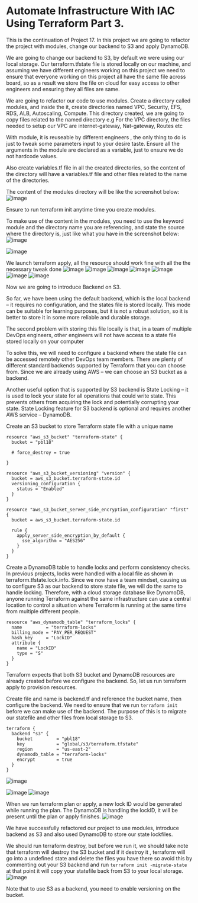 # Automate Infrastructure With IAC Using Terraform Part 3.

This is the continuation of Project 17. In this project we are going to refactor the project with modules, change our backend to S3 and apply DynamoDB. 

We are going to change our backend to S3, by default we were using our local storage. Our terraform.tfstate file is stored locally on our machine, and assuming we have different engineers working on this project we need to ensure that everyone working on this project all have the same file across board, so as a result we store the file on cloud for easy access to other engineers and ensuring they all files are same.

We are going to refactor our code to use modules. Create a directory called modules, and inside the it, create directories named VPC, Security, EFS, RDS, ALB, Autoscaling, Compute. This directory created, we are going to copy files related to the named directory e.g For the VPC directory, the files needed to setup our VPC are internet-gateway, Nat-gateway, Routes etc

With module, it is reuseable by different engineers , the only thing to do is just to tweak some parameters input to your desire taste. Ensure all the arguments in the module are declared as a variable, just to ensure we do not hardcode values.

Also create variables.tf file in all the created directories, so the content of the directory will have a variables.tf file and other files related to the name of the directories.

The content of the modules directory will be like the screenshot below:  
![image](https://user-images.githubusercontent.com/50557587/154669777-289fe6f2-a2cd-46ba-9934-69dddacc3029.png)

Ensure to run terraform init anytime time you create modules.

To make use of the content in the modules, you need to use the keyword module and the directory name you are referencing, and state the source where the directory is, just like what you have in the screenshot below:  
![image](https://user-images.githubusercontent.com/50557587/154671456-4a3bc570-5840-4683-8770-6a3794072d95.png)


![image](https://user-images.githubusercontent.com/50557587/154808135-2a580979-2c52-4124-966e-3d59a536d322.png)

We launch terraform apply, all the resource should work fine with all the the necessary tweak done
![image](https://user-images.githubusercontent.com/50557587/154808155-f539eea4-96dc-4af2-88c0-ab577f42376e.png)
![image](https://user-images.githubusercontent.com/50557587/154808171-6a00922b-16f2-4250-94f2-f6de596befd7.png)
![image](https://user-images.githubusercontent.com/50557587/154808236-04abcfd1-df07-4eaf-967b-60f77965bed5.png)
![image](https://user-images.githubusercontent.com/50557587/154808261-ae628ed7-60aa-4eeb-bfbd-4f1d9ea411c6.png)
![image](https://user-images.githubusercontent.com/50557587/154808276-b5b2e32b-0168-4f4e-afba-430b81599789.png)
![image](https://user-images.githubusercontent.com/50557587/154808301-93ee7245-789c-4b32-a955-1997af51e5dd.png)
![image](https://user-images.githubusercontent.com/50557587/154808315-bf746317-091c-4e1a-9d24-bbedee5386a8.png)

Now we are going to introduce Backend on S3.

So far, we have been using the default backend, which is the local backend – it requires no configuration, and the states file is stored locally. This mode can be suitable for learning purposes, but it is not a robust solution, so it is better to store it in some more reliable and durable storage.

The second problem with storing this file locally is that, in a team of multiple DevOps engineers, other engineers will not have access to a state file stored locally on your computer

To solve this, we will need to configure a backend where the state file can be accessed remotely other DevOps team members. There are plenty of different standard backends supported by Terraform that you can choose from. Since we are already using AWS – we can choose an S3 bucket as a backend.

Another useful option that is supported by S3 backend is State Locking – it is used to lock your state for all operations that could write state. This prevents others from acquiring the lock and potentially corrupting your state. State Locking feature for S3 backend is optional and requires another AWS service – DynamoDB.

Create an S3 bucket to store Terraform state file with a unique name 
```
resource "aws_s3_bucket" "terraform-state" {
  bucket = "pbl18"

  # force_destroy = true

}

resource "aws_s3_bucket_versioning" "version" {
  bucket = aws_s3_bucket.terraform-state.id
  versioning_configuration {
    status = "Enabled"
  }
}

resource "aws_s3_bucket_server_side_encryption_configuration" "first" {
  bucket = aws_s3_bucket.terraform-state.id

  rule {
    apply_server_side_encryption_by_default {
      sse_algorithm = "AES256"
    }
  }
}

```

Create a DynamoDB table to handle locks and perform consistency checks. In previous projects, locks were handled with a local file as shown in terraform.tfstate.lock.info. Since we now have a team mindset, causing us to configure S3 as our backend to store state file, we will do the same to handle locking. Therefore, with a cloud storage database like DynamoDB, anyone running Terraform against the same infrastructure can use a central location to control a situation where Terraform is running at the same time from multiple different people.
```
resource "aws_dynamodb_table" "terraform_locks" {
  name         = "terraform-locks"
  billing_mode = "PAY_PER_REQUEST"
  hash_key     = "LockID"
  attribute {
    name = "LockID"
    type = "S"
  }
}
```
Terraform expects that both S3 bucket and DynamoDB resources are already created before we configure the backend. So, let us run terraform apply to provision resources.

Create file and name is backend.tf and reference the bucket name, then configure the backend. We need to ensure that we run `terraform init` before we can make use of the backend. The purpose of this is to migrate our statefile and other files from local storage to S3.
```
terraform {
  backend "s3" {
    bucket         = "pbl18"
    key            = "global/s3/terraform.tfstate"
    region         = "us-east-2"
    dynamodb_table = "terraform-locks"
    encrypt        = true
  }
}
```


![image](https://user-images.githubusercontent.com/50557587/154809933-811b1dd4-86d4-4aab-a141-13c3c8fec1d8.png)

![image](https://user-images.githubusercontent.com/50557587/154810019-d49926f0-36c6-48d9-b438-a28b9ec5da7c.png)
![image](https://user-images.githubusercontent.com/50557587/154810075-6a7c7588-736b-4893-b6cf-e361586cf97d.png)

When we run terraform plan or apply, a new lock ID would be generated while running the plan. The DynamoDB is handling the lockID, it will be present until the plan or apply finishes. 
![image](https://user-images.githubusercontent.com/50557587/154810223-d2b23d46-8734-4c1c-9f49-7e4994f1332a.png)


We have successfully refactored our project to use modules, introduce backend as S3 and also used DynamoDB to store our state lockfiles.

 We should run terraform destroy, but before we run it, we should take note that terraform will destroy the S3 bucket and if it destroy it , terraform will go into a undefined state and delete the files you have there so avoid this by commenting out your S3 backend and run `terraform init -migrate-state` at that point it will copy your statefile back from S3 to your local storage.  
![image](https://user-images.githubusercontent.com/50557587/154810615-6268e3d2-0d59-48eb-9dc7-a4288f653820.png)
 
 Note that to use S3 as a backend, you need to enable versioning on the bucket.


